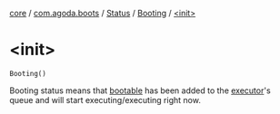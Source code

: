[core](../../../index.md) / [com.agoda.boots](../../index.md) / [Status](../index.md) / [Booting](index.md) / [&lt;init&gt;](./-init-.md)

# &lt;init&gt;

`Booting()`

Booting status means that [bootable](../../-bootable/index.md) has been added to the [executor](../../-executor/index.md)'s queue and will
start executing/executing right now.

